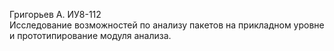 Григорьев А. ИУ8-112  
Исследование возможностей по анализу пакетов на прикладном уровне и прототипирование модуля анализа.
